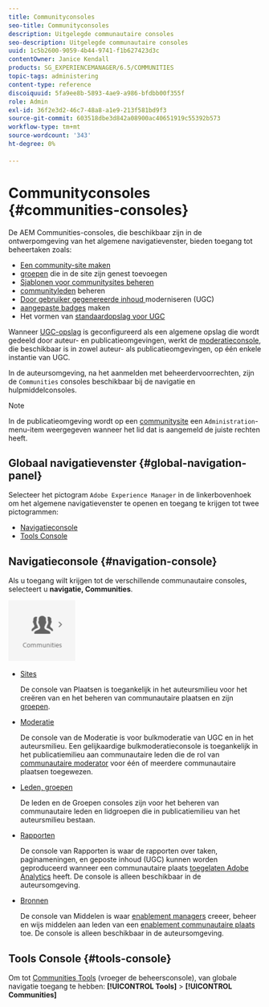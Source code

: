 ```yaml
---
title: Communityconsoles
seo-title: Communityconsoles
description: Uitgelegde communautaire consoles
seo-description: Uitgelegde communautaire consoles
uuid: 1c5b2600-9059-4b44-9741-f1b627423d3c
contentOwner: Janice Kendall
products: SG_EXPERIENCEMANAGER/6.5/COMMUNITIES
topic-tags: administering
content-type: reference
discoiquuid: 5fa9ee8b-5893-4ae9-a986-bfdbb00f355f
role: Admin
exl-id: 36f2e3d2-46c7-48a8-a1e9-213f581bd9f3
source-git-commit: 603518dbe3d842a08900ac40651919c55392b573
workflow-type: tm+mt
source-wordcount: '343'
ht-degree: 0%

---
```


# Communityconsoles {#communities-consoles}

De AEM Communities-consoles, die beschikbaar zijn in de ontwerpomgeving van het algemene navigatievenster, bieden toegang tot beheertaken zoals:

* [Een community-site maken](sites-console.md)
* [groepen](groups.md) die in de site zijn genest toevoegen
* [Sjablonen voor communitysites beheren](sites.md)
* [communityleden](members.md) beheren
* [Door gebruiker gegenereerde inhoud ](moderate-ugc.md) moderniseren (UGC)
* [aangepaste badges](badges.md) maken
* Het vormen van [standaardopslag voor UGC](srp-config.md)

Wanneer [UGC-opslag](working-with-srp.md) is geconfigureerd als een algemene opslag die wordt gedeeld door auteur- en publicatieomgevingen, werkt de [moderatieconsole](moderation.md), die beschikbaar is in zowel auteur- als publicatieomgevingen, op één enkele instantie van UGC.

In de auteursomgeving, na het aanmelden met beheerdervoorrechten, zijn de `Communities` consoles beschikbaar bij de navigatie en hulpmiddelconsoles.

>[!NOTE]
>
>In de publicatieomgeving wordt op een [communitysite](sites-console.md) een `Administration`-menu-item weergegeven wanneer het lid dat is aangemeld de juiste rechten heeft.

## Globaal navigatievenster {#global-navigation-panel}

Selecteer het pictogram `Adobe Experience Manager` in de linkerbovenhoek om het algemene navigatievenster te openen en toegang te krijgen tot twee pictogrammen:

* [Navigatieconsole](#navigation-console)
* [Tools Console](tools.md)

## Navigatieconsole {#navigation-console}

Als u toegang wilt krijgen tot de verschillende communautaire consoles, selecteert u **navigatie, Communities**.

![gemeenschappen](assets/communities.png)

* [Sites](sites-console.md)

   De console van Plaatsen is toegankelijk in het auteursmilieu voor het creëren van en het beheren van communautaire plaatsen en zijn [groepen](groups.md).

* [Moderatie](moderation.md)

   De console van de Moderatie is voor bulkmoderatie van UGC en in het auteursmilieu. Een gelijkaardige bulkmoderatieconsole is toegankelijk in het publicatiemilieu aan communautaire leden die de rol van [communautaire moderator](users.md#publishenvironmentusersandgroups) voor één of meerdere communautaire plaatsen toegewezen.

* [Leden, groepen](members.md)

   De leden en de Groepen consoles zijn voor het beheren van communautaire leden en lidgroepen die in publicatiemilieu van het auteursmilieu bestaan.

* [Rapporten](reports.md)

   De console van Rapporten is waar de rapporten over taken, paginameningen, en geposte inhoud (UGC) kunnen worden geproduceerd wanneer een communautaire plaats [toegelaten Adobe Analytics](sites-console.md#analytics) heeft. De console is alleen beschikbaar in de auteursomgeving.

* [Bronnen](resources.md)

   De console van Middelen is waar [enablement managers](enablement.md#communitymanagers) creeer, beheer en wijs middelen aan leden van een [enablement communautaire plaats](overview.md#enablement-community) toe. De console is alleen beschikbaar in de auteursomgeving.

## Tools Console {#tools-console}

Om tot [Communities Tools](tools.md) (vroeger de beheersconsole), van globale navigatie toegang te hebben: **[!UICONTROL Tools]** > **[!UICONTROL Communities]**
